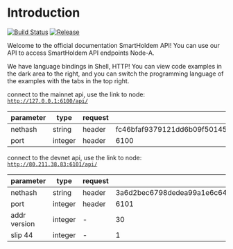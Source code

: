 # Introduction

[![Build Status](https://travis-ci.org/smartholdem/api-doc.svg?branch=master)](https://travis-ci.org/smartholdem/api-doc)
[![Release](https://img.shields.io/github/release/smartholdem/api-doc.svg)](https://github.com/smartholdem/api-doc/releases/latest)

Welcome to the official documentation SmartHoldem API! You can use our API to access SmartHoldem API endpoints Node-A.

We have language bindings in Shell, HTTP!
You can view code examples in the dark area to the right,
and you can switch the programming language of the examples with the tabs in the top right.


connect to the mainnet api, use the link to node: <code>http://127.0.0.1:6100/api/</code>

parameter | type | request | mainnet
--------- | ------- | ----------- | -----------
nethash | string | header | fc46bfaf9379121dd6b09f5014595c7b7bd52a0a6d57c5aff790b42a73c76da7
port | integer | header | 6100


connect to the devnet api, use the link to node: <code>http://80.211.38.83:6101/api/</code>

parameter | type | request | devnet
--------- | ------- | ----------- | -----------
nethash | string | header | 3a6d2bec6798dedea99a1e6c64120a3876781b85e46bb75908aba07ffda61360
port | integer | header | 6101
addr version | integer | - | 30
slip 44 | integer | - | 1
